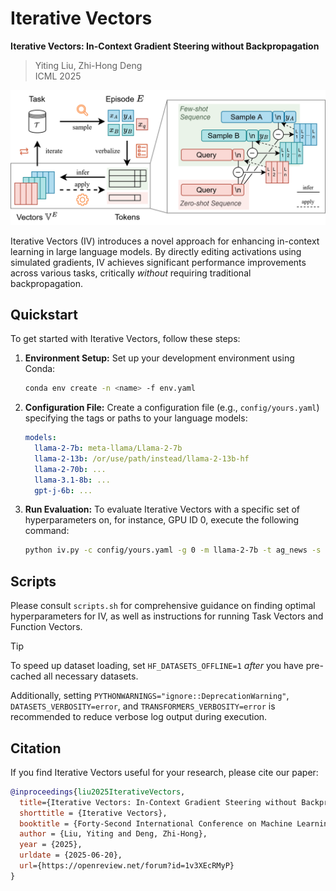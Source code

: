 # Iterative Vectors

**Iterative Vectors: In-Context Gradient Steering without Backpropagation**

> Yiting Liu, Zhi-Hong Deng<br/>ICML 2025

![Iterative Vectors](./iv.png)

Iterative Vectors (IV) introduces a novel approach for enhancing in-context learning in large language models. By directly editing activations using simulated gradients, IV achieves significant performance improvements across various tasks, critically *without* requiring traditional backpropagation.

## Quickstart

To get started with Iterative Vectors, follow these steps:

1.  **Environment Setup:**
    Set up your development environment using Conda:
    ```sh
    conda env create -n <name> -f env.yaml
    ```

2.  **Configuration File:**
    Create a configuration file (e.g., `config/yours.yaml`) specifying the tags or paths to your language models:
    ```yaml
    models:
      llama-2-7b: meta-llama/Llama-2-7b
      llama-2-13b: /or/use/path/instead/llama-2-13b-hf
      llama-2-70b: ...
      llama-3.1-8b: ...
      gpt-j-6b: ...
    ```

3.  **Run Evaluation:**
    To evaluate Iterative Vectors with a specific set of hyperparameters on, for instance, GPU ID 0, execute the following command:
    ```sh
    python iv.py -c config/yours.yaml -g 0 -m llama-2-7b -t ag_news -s 4 --strength 0.5 --ext-strength 0.3 --run-test
    ```

## Scripts

Please consult `scripts.sh` for comprehensive guidance on finding optimal hyperparameters for IV, as well as instructions for running Task Vectors and Function Vectors.

> [!TIP]
> To speed up dataset loading, set `HF_DATASETS_OFFLINE=1` *after* you have pre-cached all necessary datasets.
>
> Additionally, setting `PYTHONWARNINGS="ignore::DeprecationWarning"`, `DATASETS_VERBOSITY=error`, and `TRANSFORMERS_VERBOSITY=error` is recommended to reduce verbose log output during execution.

## Citation

If you find Iterative Vectors useful for your research, please cite our paper:

```bibtex
@inproceedings{liu2025IterativeVectors,
  title={Iterative Vectors: In-Context Gradient Steering without Backpropagation},
  shorttitle = {Iterative Vectors},
  booktitle = {Forty-Second International Conference on Machine Learning},
  author = {Liu, Yiting and Deng, Zhi-Hong},
  year = {2025},
  urldate = {2025-06-20},
  url={https://openreview.net/forum?id=1v3XEcRMyP}
}
```
